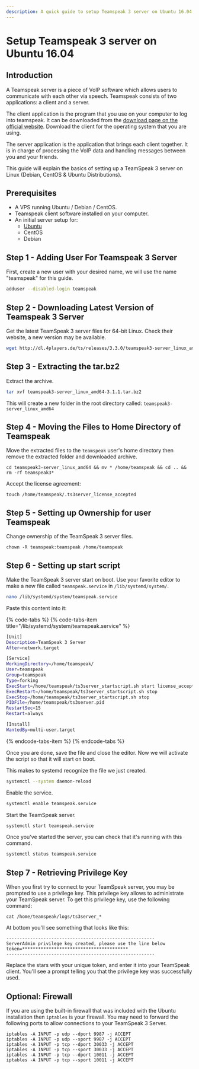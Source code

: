 ```yaml
---
description: A quick guide to setup Teamspeak 3 server on Ubuntu 16.04
---
```


# Setup Teamspeak 3 server on Ubuntu 16.04

## Introduction

A Teamspeak server is a piece of VoIP software which allows users to communicate with each other via speech. Teamspeak consists of two applications: a client and a server.

The client application is the program that you use on your computer to log into teamspeak. It can be downloaded from the [download page on the official website](https://www.teamspeak.com/en/downloads). Download the client for the operating system that you are using.

The server application is the application that brings each client together. It is in charge of processing the VoIP data and handling messages between you and your friends.

This guide will explain the basics of setting up a TeamSpeak 3 server on Linux \(Debian, CentOS & Ubuntu Distributions\).

## Prerequisites

* A VPS running Ubuntu / Debian / CentOS.
* Teamspeak client software installed on your computer.
* An initial server setup for:
  * [Ubuntu](../virtual-private-servers/introduction-to-nginx-and-lemp-on-ubuntu/initial-server-setup-with-ubuntu.md)
  * CentOS
  * Debian

## **Step 1 - Adding User For Teamspeak 3 Server**

First, create a new user with your desired name, we will use the name "teamspeak" for this guide.

```bash
adduser --disabled-login teamspeak
```

## **Step 2 - Downloading Latest Version of Teamspeak 3 Server**

Get the latest TeamSpeak 3 server files for 64-bit Linux. Check their website, a new version may be available.

```bash
wget http://dl.4players.de/ts/releases/3.3.0/teamspeak3-server_linux_amd64-3.3.0.tar.bz2
```

## **Step 3 - Extracting the tar.bz2**

Extract the archive.

```bash
tar xvf teamspeak3-server_linux_amd64-3.1.1.tar.bz2
```

This will create a new folder in the root directory called: `teamspeak3-server_linux_amd64`

## **Step 4 - Moving the Files to Home Directory of Teamspeak**

Move the extracted files to the `teamspeak` user's home directory then remove the extracted folder and downloaded archive.

```text
cd teamspeak3-server_linux_amd64 && mv * /home/teamspeak && cd .. && rm -rf teamspeak3*
```

Accept the license agreement:

```text
touch /home/teamspeak/.ts3server_license_accepted
```

## **Step 5 - Setting up Ownership for user Teamspeak**

Change ownership of the TeamSpeak 3 server files.

```text
chown -R teamspeak:teamspeak /home/teamspeak
```

## **Step 6 - Setting up start script**

Make the TeamSpeak 3 server start on boot. Use your favorite editor to make a new file called `teamspeak.service` in `/lib/systemd/system/`.

```bash
nano /lib/systemd/system/teamspeak.service
```

Paste this content into it:

{% code-tabs %}
{% code-tabs-item title="/lib/systemd/system/teamspeak.service" %}
```bash
[Unit]
Description=TeamSpeak 3 Server
After=network.target

[Service]
WorkingDirectory=/home/teamspeak/
User=teamspeak
Group=teamspeak
Type=forking
ExecStart=/home/teamspeak/ts3server_startscript.sh start license_accepted=1
ExecRestart=/home/teamspeak/ts3server_startscript.sh stop
ExecStop=/home/teamspeak/ts3server_startscript.sh stop
PIDFile=/home/teamspeak/ts3server.pid
RestartSec=15
Restart=always

[Install]
WantedBy=multi-user.target
```
{% endcode-tabs-item %}
{% endcode-tabs %}

Once you are done, save the file and close the editor. Now we will activate the script so that it will start on boot.

This makes to systemd recognize the file we just created.

```bash
systemctl --system daemon-reload
```

Enable the service.

```bash
systemctl enable teamspeak.service
```

Start the TeamSpeak server.

```bash
systemctl start teamspeak.service
```

Once you've started the server, you can check that it's running with this command.

```bash
systemctl status teamspeak.service
```

## **Step 7 - Retrieving Privilege Key**

When you first try to connect to your TeamSpeak server, you may be prompted to use a privilege key. This privilege key allows to administrate your TeamSpeak server. To get this privilege key, use the following command:

```text
cat /home/teamspeak/logs/ts3server_*
```

At bottom you'll see something that looks like this:

```text
--------------------------------------------------------
ServerAdmin privilege key created, please use the line below
token=****************************************
--------------------------------------------------------
```

Replace the stars with your unique token, and enter it into your TeamSpeak client. You'll see a prompt telling you that the privilege key was successfully used.

## **Optional: Firewall**

If you are using the built-in firewall that was included with the Ubuntu installation then `iptables` is your firewall. You may need to forward the following ports to allow connections to your TeamSpeak 3 Server.

```text
iptables -A INPUT -p udp --dport 9987 -j ACCEPT
iptables -A INPUT -p udp --sport 9987 -j ACCEPT
iptables -A INPUT -p tcp --dport 30033 -j ACCEPT
iptables -A INPUT -p tcp --sport 30033 -j ACCEPT
iptables -A INPUT -p tcp --dport 10011 -j ACCEPT
iptables -A INPUT -p tcp --sport 10011 -j ACCEPT
```

